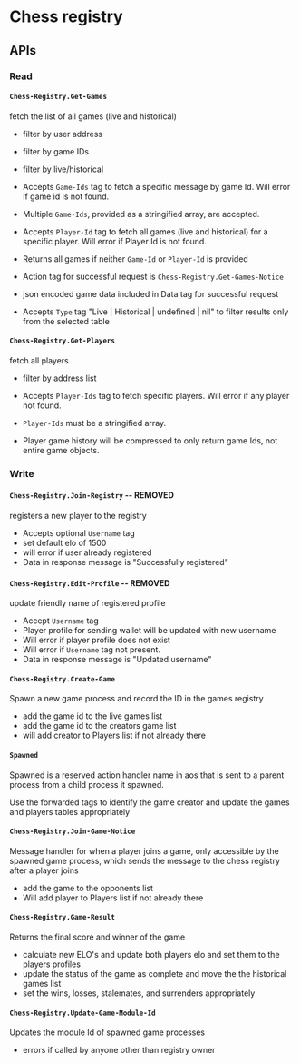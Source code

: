 # Chess registry

## APIs

### Read

#### `Chess-Registry.Get-Games`

fetch the list of all games (live and historical)

- filter by user address
- filter by game IDs
- filter by live/historical

- Accepts `Game-Ids` tag to fetch a specific message by game Id. Will error if game id is not found.
- Multiple `Game-Ids`, provided as a stringified array, are accepted.
- Accepts `Player-Id` tag to fetch all games (live and historical) for a specific player. Will error if Player Id is not found.
- Returns all games if neither `Game-Id` or `Player-Id` is provided

- Action tag for successful request is `Chess-Registry.Get-Games-Notice`
- json encoded game data included in Data tag for successful request

- Accepts `Type` tag "Live | Historical | undefined | nil" to filter results only from the selected table

#### `Chess-Registry.Get-Players`

fetch all players

- filter by address list

- Accepts `Player-Ids` tag to fetch specific players. Will error if any player not found.
- `Player-Ids` must be a stringified array.
- Player game history will be compressed to only return game Ids, not entire game objects.

### Write

#### `Chess-Registry.Join-Registry` -- REMOVED

registers a new player to the registry

- Accepts optional `Username` tag
- set default elo of 1500
- will error if user already registered
- Data in response message is "Successfully registered"

#### `Chess-Registry.Edit-Profile` -- REMOVED

update friendly name of registered profile

- Accept `Username` tag
- Player profile for sending wallet will be updated with new username
- Will error if player profile does not exist
- Will error if `Username` tag not present.
- Data in response message is "Updated username"

#### `Chess-Registry.Create-Game`

Spawn a new game process and record the ID in the games registry

- add the game id to the live games list
- add the game id to the creators game list
- will add creator to Players list if not already there

#### `Spawned`

Spawned is a reserved action handler name in aos that is sent to a parent process from a child process it spawned.

Use the forwarded tags to identify the game creator and update the games and players tables appropriately

#### `Chess-Registry.Join-Game-Notice`

Message handler for when a player joins a game, only accessible by the spawned game process, which sends the message to the chess registry after a player joins

- add the game to the opponents list
- Will add player to Players list if not already there

#### `Chess-Registry.Game-Result`

Returns the final score and winner of the game

- calculate new ELO's and update both players elo and set them to the players profiles
- update the status of the game as complete and move the the historical games list
- set the wins, losses, stalemates, and surrenders appropriately

#### `Chess-Registry.Update-Game-Module-Id`

Updates the module Id of spawned game processes

- errors if called by anyone other than registry owner
